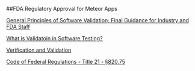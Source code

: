 ##FDA Regulatory Approval for Meteor Apps

 
[General Principles of Software Validation; Final Guidance for Industry and FDA Staff](http://www.fda.gov/downloads/RegulatoryInformation/Guidances/ucm126955.pdf)  

[What is Validatoin in Software Testing?](http://istqbexamcertification.com/what-is-validation-in-software-testing-or-what-is-software-validation/)  

[Verification and Validation](http://en.wikipedia.org/wiki/Verification_and_validation)  

[Code of Federal Regulations - Title 21 - §820.75](http://www.accessdata.fda.gov/scripts/cdrh/cfdocs/cfcfr/CFRSearch.cfm?fr=820.75)  
